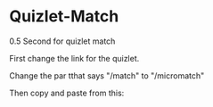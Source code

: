 # Quizlet-Match
0.5 Second for quizlet match

First change the link for the quizlet.

Change the par tthat says "/match" to "/micromatch"

Then copy and paste from this: 
